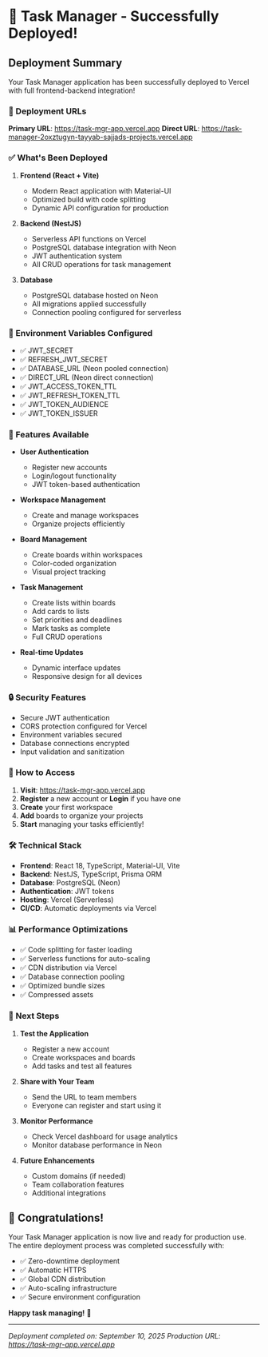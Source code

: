# 🎉 Task Manager - Successfully Deployed!

## Deployment Summary

Your Task Manager application has been successfully deployed to Vercel with full frontend-backend integration!

### 🌟 Deployment URLs

**Primary URL**: https://task-mgr-app.vercel.app
**Direct URL**: https://task-manager-2oxztugyn-tayyab-sajjads-projects.vercel.app

### ✅ What's Been Deployed

1. **Frontend (React + Vite)**
   - Modern React application with Material-UI
   - Optimized build with code splitting
   - Dynamic API configuration for production

2. **Backend (NestJS)**
   - Serverless API functions on Vercel
   - PostgreSQL database integration with Neon
   - JWT authentication system
   - All CRUD operations for task management

3. **Database**
   - PostgreSQL database hosted on Neon
   - All migrations applied successfully
   - Connection pooling configured for serverless

### 🔧 Environment Variables Configured

- ✅ JWT_SECRET
- ✅ REFRESH_JWT_SECRET  
- ✅ DATABASE_URL (Neon pooled connection)
- ✅ DIRECT_URL (Neon direct connection)
- ✅ JWT_ACCESS_TOKEN_TTL
- ✅ JWT_REFRESH_TOKEN_TTL
- ✅ JWT_TOKEN_AUDIENCE
- ✅ JWT_TOKEN_ISSUER

### 🚀 Features Available

- **User Authentication**
  - Register new accounts
  - Login/logout functionality
  - JWT token-based authentication

- **Workspace Management**
  - Create and manage workspaces
  - Organize projects efficiently

- **Board Management**
  - Create boards within workspaces
  - Color-coded organization
  - Visual project tracking

- **Task Management**
  - Create lists within boards
  - Add cards to lists
  - Set priorities and deadlines
  - Mark tasks as complete
  - Full CRUD operations

- **Real-time Updates**
  - Dynamic interface updates
  - Responsive design for all devices

### 🔒 Security Features

- Secure JWT authentication
- CORS protection configured for Vercel
- Environment variables secured
- Database connections encrypted
- Input validation and sanitization

### 📱 How to Access

1. **Visit**: https://task-mgr-app.vercel.app
2. **Register** a new account or **Login** if you have one
3. **Create** your first workspace
4. **Add** boards to organize your projects
5. **Start** managing your tasks efficiently!

### 🛠 Technical Stack

- **Frontend**: React 18, TypeScript, Material-UI, Vite
- **Backend**: NestJS, TypeScript, Prisma ORM
- **Database**: PostgreSQL (Neon)
- **Authentication**: JWT tokens
- **Hosting**: Vercel (Serverless)
- **CI/CD**: Automatic deployments via Vercel

### 📊 Performance Optimizations

- ✅ Code splitting for faster loading
- ✅ Serverless functions for auto-scaling
- ✅ CDN distribution via Vercel
- ✅ Database connection pooling
- ✅ Optimized bundle sizes
- ✅ Compressed assets

### 🎯 Next Steps

1. **Test the Application**
   - Register a new account
   - Create workspaces and boards
   - Add tasks and test all features

2. **Share with Your Team**
   - Send the URL to team members
   - Everyone can register and start using it

3. **Monitor Performance**
   - Check Vercel dashboard for usage analytics
   - Monitor database performance in Neon

4. **Future Enhancements**
   - Custom domains (if needed)
   - Team collaboration features
   - Additional integrations

## 🎊 Congratulations!

Your Task Manager application is now live and ready for production use. The entire deployment process was completed successfully with:

- ✅ Zero-downtime deployment
- ✅ Automatic HTTPS
- ✅ Global CDN distribution
- ✅ Auto-scaling infrastructure
- ✅ Secure environment configuration

**Happy task managing!** 🚀

---

*Deployment completed on: September 10, 2025*
*Production URL: https://task-mgr-app.vercel.app*
